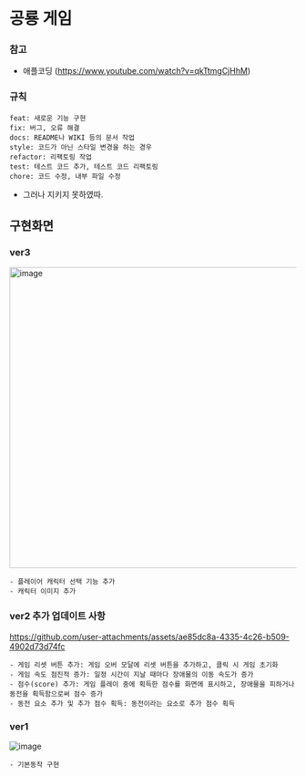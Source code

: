 # 공룡 게임

### 참고
- 애플코딩 (https://www.youtube.com/watch?v=qkTtmgCjHhM)

### 규칙
```
feat: 새로운 기능 구현
fix: 버그, 오류 해결
docs: README나 WIKI 등의 문서 작업
style: 코드가 아닌 스타일 변경을 하는 경우
refactor: 리팩토링 작업
test: 테스트 코드 추가, 테스트 코드 리팩토링
chore: 코드 수정, 내부 파일 수정
```
- 그러나 지키지 못하였따.


## 구현화면

### ver3
<img width="528" alt="image" src="https://github.com/user-attachments/assets/11dd48c0-13d1-4f31-87cb-87431121c294">

```
- 플레이어 캐릭터 선택 기능 추가
- 캐릭터 이미지 추가 
```

### ver2 추가 업데이트 사항
https://github.com/user-attachments/assets/ae85dc8a-4335-4c26-b509-4902d73d74fc

```
- 게임 리셋 버튼 추가: 게임 오버 모달에 리셋 버튼을 추가하고, 클릭 시 게임 초기화
- 게임 속도 점진적 증가: 일정 시간이 지날 때마다 장애물의 이동 속도가 증가
- 점수(score) 추가: 게임 플레이 중에 획득한 점수를 화면에 표시하고, 장애물을 피하거나 동전을 획득함으로써 점수 증가
- 동전 요소 추가 및 추가 점수 획득: 동전이라는 요소로 추가 점수 획득
```

### ver1
![image](https://github.com/raheego/toy-run/assets/54056684/6aa84181-2246-4918-9a45-ecb592180dee)
```
- 기본동작 구현
```


